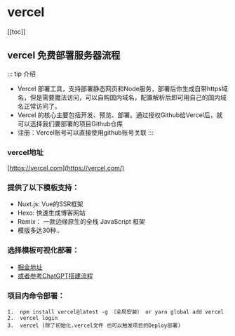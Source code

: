
# vercel
[[toc]]


## vercel 免费部署服务器流程
::: tip 介绍
- Vercel 部署工具，支持部署静态网页和Node服务，部署后你生成自带https域名，但是需要魔法访问，可以自购国内域名，配置解析后即可用自己的国内域名正常访问了。
- Vercel 的核心主要包括开发、预览、部署。通过授权Github给Vercel后，就可以选择我们要部署的项目Github仓库
- 注册：Vercel账号可以直接使用github账号关联
:::


### vercel地址
[https://vercel.com](https://vercel.com/)


### 提供了以下模板支持：
- Nuxt.js: Vue的SSR框架
- Hexo: 快速生成博客网站
- Remix： 一款边缘原生的全栈 JavaScript 框架
- 模版多达30种..


### 选择模板可视化部署：
- [掘金地址](https://juejin.cn/post/7111951325880909855?searchId=202308291647083BEAF1F55A93AFAFED96)
- [或者参考ChatGPT搭建流程](https://haidong-once.github.io/myblog/frontEnd/tools/chatGPT/gpt1.html)


### 项目内命令部署：
```shell
1.  npm install vercel@latest -g （全局安装） or yarn global add vercel
2.  vercel login
3.  vercel (除了初始化.vercel文件 也可以触发项目的Deploy部署)
```